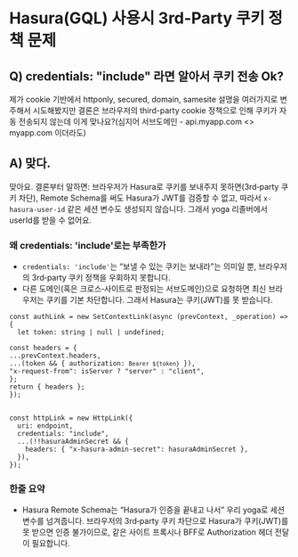 <h1>Hasura(GQL) 사용시 3rd-Party 쿠키 정책 문제</h1>
<h2 data-ke-size="size26">Q) credentials: "include" 라면 알아서 쿠키 전송 Ok?</h2>
<p data-ke-size="size16">제가 cookie 기반에서 httponly, secured, domain, samesite 설명을 여러가지로 변주해서 시도해봤지만 결론은 브라우저의 third-party cookie 정책으로 인해 쿠키가 자동 전송되지 않는데 이게 맞나요?(심지어 서브도메인 - api.myapp.com &lt;&gt; myapp.com 이더라도)</p>
<h2 data-ke-size="size26">A) 맞다.</h2>
<p data-ke-size="size16">맞아요. 결론부터 말하면: 브라우저가 Hasura로 쿠키를 보내주지 못하면(3rd‑party 쿠키 차단), Remote Schema를 써도 Hasura가 JWT를 검증할 수 없고, 따라서 <code>x-hasura-user-id</code> 같은 세션 변수도 생성되지 않습니다. 그래서 yoga 리졸버에서 userId를 받을 수 없어요.</p>
<h3 data-ke-size="size23">왜 credentials: 'include'로는 부족한가</h3>
<ul style="list-style-type: disc;" data-ke-list-type="disc">
<li><code>credentials: 'include'</code>는 &ldquo;보낼 수 있는 쿠키는 보내라&rdquo;는 의미일 뿐, 브라우저의 3rd‑party 쿠키 정책을 우회하지 못합니다.</li>
<li>다른 도메인(혹은 크로스‑사이트로 판정되는 서브도메인)으로 요청하면 최신 브라우저는 쿠키를 기본 차단합니다. 그래서 Hasura는 쿠키(JWT)를 못 받습니다.</li>
</ul>
<pre class="qml"><code>const authLink = new SetContextLink(async (prevContext, _operation) =&gt; {
  let token: string | null | undefined;
<p>const headers = {
...prevContext.headers,
...(token &amp;&amp; { authorization: <code>Bearer ${token}</code> }),
&quot;x-request-from&quot;: isServer ? &quot;server&quot; : &quot;client&quot;,
};
return { headers };
});</code></pre></p>
<pre class="dts"><code>const httpLink = new HttpLink({
  uri: endpoint,
  credentials: "include",
  ...(!!hasuraAdminSecret &amp;&amp; {
    headers: { "x-hasura-admin-secret": hasuraAdminSecret },
  }),
});</code></pre>
<h3 data-ke-size="size23">한줄 요약</h3>
<ul style="list-style-type: disc;" data-ke-list-type="disc">
<li>Hasura Remote Schema는 &ldquo;Hasura가 인증을 끝내고 나서&rdquo; 우리 yoga로 세션 변수를 넘겨줍니다. 브라우저의 3rd‑party 쿠키 차단으로 Hasura가 쿠키(JWT)를 못 받으면 인증 불가이므로, 같은 사이트 프록시나 BFF로 Authorization 헤더 전달이 필요합니다.</li>
</ul>
